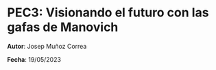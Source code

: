 # PEC3: Visionando el futuro con las gafas de Manovich

**Autor**: Josep Muñoz Correa

**Fecha**: 19/05/2023
